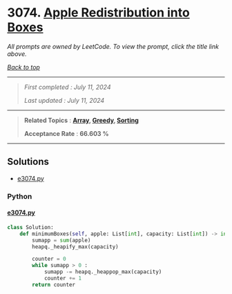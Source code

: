 # 3074. [Apple Redistribution into Boxes](<https://leetcode.com/problems/apple-redistribution-into-boxes>)

*All prompts are owned by LeetCode. To view the prompt, click the title link above.*

*[Back to top](<../README.md>)*

------

> *First completed : July 11, 2024*
>
> *Last updated : July 11, 2024*

------

> **Related Topics** : **[Array](<by_topic/Array.md>), [Greedy](<by_topic/Greedy.md>), [Sorting](<by_topic/Sorting.md>)**
>
> **Acceptance Rate** : **66.603 %**

------

## Solutions

- [e3074.py](<../my-submissions/e3074.py>)
### Python
#### [e3074.py](<../my-submissions/e3074.py>)
```Python
class Solution:
    def minimumBoxes(self, apple: List[int], capacity: List[int]) -> int:
        sumapp = sum(apple)
        heapq._heapify_max(capacity)

        counter = 0
        while sumapp > 0 :
            sumapp -= heapq._heappop_max(capacity)
            counter += 1
        return counter
```

